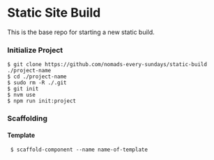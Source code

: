# Static Site Build
This is the base repo for starting a new static build. 

### Initialize Project 
```shell
$ git clone https://github.com/nomads-every-sundays/static-build ./project-name
$ cd ./project-name
$ sudo rm -R ./.git
$ git init
$ nvm use
$ npm run init:project
```

### Scaffolding 

#### Template 
```shell
 $ scaffold-component --name name-of-template
```
